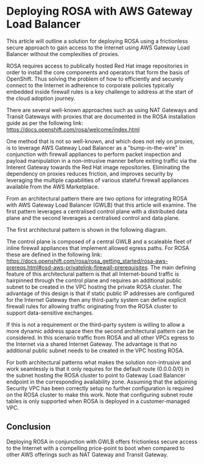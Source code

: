 # Deploying ROSA with AWS Gateway Load Balancer

This article will outline a solution for deploying ROSA using a frictionless secure approach to gain access to the Internet using AWS Gateway Load Balancer without the complexities of proxies.

ROSA requires access to publically hosted Red Hat image repositories in order to install the core components and operators that form the basis of OpenShift. Thus solving the problem of how to efficiently and securely connect to the Internet in adherence to corporate policies typically embedded inside firewall rules is a key challenge to address at the start of the cloud adoption journey.

There are several well-known approaches such as using NAT Gateways and Transit Gateways with proxies that are documented in the ROSA installation guide as per the following link: https://docs.openshift.com/rosa/welcome/index.html

One method that is not so well-known, and which does not rely on proxies, is to leverage AWS Gateway Load Balancer as a "bump-in-the-wire" in conjunction with firewall appliances to perform packet inspection and payload manipulation in a non-intrusive manner before exiting traffic via the Interent Gateway towards the Red Hat image repositories. Eliminating the dependency on proxies reduces friction, and improves security by leveraging the multiple capabilities of various stateful firewall appliances available from the AWS Marketplace.

From an architectural pattern there are two options for integrating ROSA with AWS Gateway Load Balancer (GWLB) that this article will examine. The first pattern leverages a centralised control plane with a distributed data plane and the second leverages a centralised control and data plane.

The first architectural pattern is shown in the following diagram.

The control plane is composed of a central GWLB and a scaleable fleet of inline firewall appliances that implement allowed egress paths. For ROSA these are defined in the following link: https://docs.openshift.com/rosa/rosa_getting_started/rosa-aws-prereqs.html#osd-aws-privatelink-firewall-prerequisites. The main defining feature of this architectural pattern is that all Internet-bound traffic is hairpinned through the control plane and requires an additional public subnet to be created in the VPC hosting the private ROSA cluster. The advantage of this design is that if static public IP addresses are configured for the Internet Gateway then any third-party system can define explicit firewall rules for allowing traffic originating from the ROSA cluster to support data-sensitive exchanges.

If this is not a requirement or the third-party system is willing to allow a more dynamic address space then the second architectural pattern can be considered. In this scenario traffic from ROSA and all other VPCs egress to the Internet via a shared Internet Gateway. The advantage is that no additional public subnet needs to be created in the VPC hosting ROSA.

For both architectural patterns what makes the solution non-intrusive and work seamlessly is that it only requires for the default route (0.0.0.0/0) in the subnet hosting the ROSA cluster to point to Gateway Load Balancer endpoint in the corresponding availability zone. Assuming that the adjoining Security VPC has been correctly setup no further configuration is required on the ROSA cluster to make this work. Note that configuring subnet route tables is only supported when ROSA is deployed in a customer-managed VPC.

## Conclusion

Deploying ROSA in conjunction with GWLB offers frictionless secure access to the Internet with a compelling price-point to boot when compared to other AWS offerings such as NAT Gateway and Transit Gateway.

